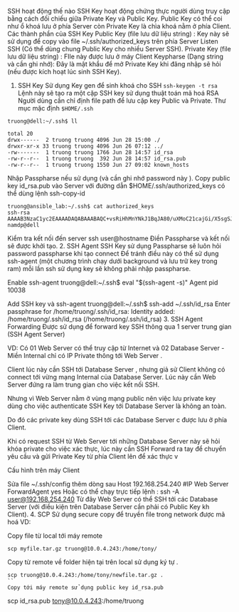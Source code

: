 SSH hoạt động thế nào
SSH Key hoạt động chứng thực người dùng truy cập bằng cách đối chiếu giữa Private Key và Public Key.
Public Key có thể coi như ổ khoá lưu ở phía Server còn Private Key là chìa khoá nằm ở phía Client.
Các thành phần của SSH Key
Public Key (file lưu dữ liệu string) : Key này sẽ sử dụng để copy vào file ~/.ssh/authorized_keys trên phía Server Listen SSH (Có thể dùng chung Public Key cho nhiều Server SSH).
Private Key (file lưu dữ liệu string) : FIle này được lưu ở máy Client
Keypharse (Dạng string và cần ghi nhớ): Đây là mật khẩu để mở Private Key khi đăng nhập sẽ hỏi (nếu được kích hoạt lúc sinh SSH Key).
1. SSH Key
Sử dụng Key gen để sinh khoá cho SSH
``` ssh-keygen -t rsa ``` Lệnh này sẽ tạo ra một cặp SSH key sử dụng thuật toán mã hoá RSA
Người dùng cần chỉ định file path để lưu cặp key Public và Private. Thư mục mặc định ``` $HOME/.ssh ```
```
truong@dell:~/.ssh$ ll

total 20
drwx------  2 truong truong 4096 Jun 28 15:00 ./
drwxr-xr-x 33 truong truong 4096 Jun 26 07:12 ../
-rw-------  1 truong truong 1766 Jun 28 14:57 id_rsa
-rw-r--r--  1 truong truong  392 Jun 28 14:57 id_rsa.pub
-rw-r--r--  1 truong truong 1550 Jun 27 09:02 known_hosts
```
Nhập Passpharse nếu sử dụng (và cần ghi nhớ password này ).
Copy public key id_rsa.pub vào Server với đường dẫn $HOME/.ssh/authorized_keys có thể dùng lệnh ssh-copy-id
```
truong@ansible_lab:~/.ssh$ cat authorized_keys 
ssh-rsa AAAAB3NzaC1yc2EAAAADAQABAAABAQC+vsRiHhMnYNkJ1BqJA80/uXMoC21cajGi/X5sgSJsUG5+hQDWd7mj/tujHXNMHK4WskwoDDO2MH6PEWeJ3HHzAlMr6hnKt645GnfhA9Y4CF5AzHNvVF+Aqrr+gpop7PYWwoOm46BrSuAV6oa5rzKKdXn4qCGgKFbiahHxD2NmG8+EzhBgc9xJQm8XBu5fZvZ8RA3qy1w9FUzKtLTrHJt9rAaWw+S4LrNzzhviTzqV/QrZGIsStx3ixdYXI8p5kHHuaDfj6RaxzzfrZZ/zE2OhV8t/a0HBOKJ7BizfmiWlpo6Wp9IR/CCapshbuu4yOhonkVdTFy6x6acMGjxnsYfj namdp@dell
```
Kiểm tra kết nối đến server ssh user@hostname Điền Passpharse và kết nối sẽ được khởi tạo.
2. SSH Agent
SSH Key sử dụng Passpharse sẽ luôn hỏi password passpharse khi tạo connect Để tránh điều này có thể sử dụng ssh-agent (một chương trình chạy dưới background và lưu trữ key trong ram) mỗi lần ssh sử dụng key sẽ không phải nhập passpharse.

Enable ssh-agent
truong@dell:~/.ssh$ eval "$(ssh-agent -s)"
Agent pid 10038

Add SSH key và ssh-agent
truong@dell:~/.ssh$ ssh-add ~/.ssh/id_rsa
Enter passphrase for /home/truong/.ssh/id_rsa: 
Identity added: /home/truong/.ssh/id_rsa (/home/truong/.ssh/id_rsa)
3. SSH Agent Forwarding
Được sử dụng để forward key SSH thông qua 1 server trung gian (SSH Agent Server)

VD: Có 01 Web Server có thể truy cập từ Internet và 02 Database Server - Miền Internal chỉ có IP Private thông tới Web Server .

Client lúc này cần SSH tới Database Server , nhưng giả sử Client không có connect tới vừng mạng Internal của Database Server. Lúc này cần Web Server đứng ra làm trung gian cho việc kết nối SSH.

Nhưng vì Web Server nằm ở vùng mạng public nên việc lưu private key dùng cho việc authenticate SSH Key tới Database Server là không an toàn.

Do đó các private key dùng SSH tới các Database Server c được lưu ở phía Client.

Khi có request SSH từ Web Server tới những Database Server này sẽ hỏi khóa private cho việc xác thực, lúc này cần SSH Forward ra tay để chuyển yêu cầu và gửi Private Key từ phía Client lên để xác thực v

Cấu hình trên máy Client

Sửa file ~/.ssh/config thêm dòng sau
Host 192.168.254.240 #IP Web Server
  ForwardAgent yes
Hoặc có thể chạy trực tiếp lệnh : ssh -A user@192.168.254.240
Từ đây Web Server có thể SSH tới các Database Server (với điều kiện trên Database Server cần phải có Public Key kh Client).
4. SCP
Sử dụng secure copy để truyền file trong network được mã hoá VD:

Copy file từ local tới máy remote
```
scp myfile.tar.gz truong@10.0.4.243:/home/tony/
```
Copy từ remote về folder hiện tại trên local sử dụng ký tự .
```
scp truong@10.0.4.243:/home/tony/newfile.tar.gz .
``
Copy tới máy remote sử dụng public key id_rsa.pub
```
scp id_rsa.pub tony@10.0.4.243:/home/truong
```

